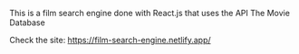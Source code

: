 This is a film search engine done with React.js that uses the API The Movie Database

Check the site: https://film-search-engine.netlify.app/
